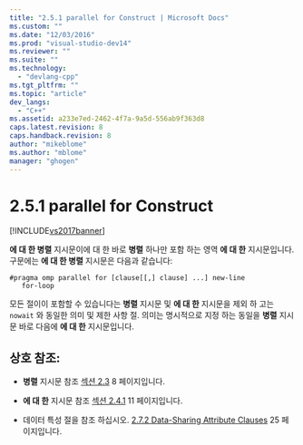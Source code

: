 ```yaml
---
title: "2.5.1 parallel for Construct | Microsoft Docs"
ms.custom: ""
ms.date: "12/03/2016"
ms.prod: "visual-studio-dev14"
ms.reviewer: ""
ms.suite: ""
ms.technology: 
  - "devlang-cpp"
ms.tgt_pltfrm: ""
ms.topic: "article"
dev_langs: 
  - "C++"
ms.assetid: a233e7ed-2462-4f7a-9a5d-556ab9f363d8
caps.latest.revision: 8
caps.handback.revision: 8
author: "mikeblome"
ms.author: "mblome"
manager: "ghogen"
---
```

# 2.5.1 parallel for Construct
[!INCLUDE[vs2017banner](../../assembler/inline/includes/vs2017banner.md)]

**에 대 한 병렬** 지시문이에 대 한 바로  **병렬** 하나만 포함 하는 영역  **에 대 한** 지시문입니다.  구문에는  **에 대 한 병렬** 지시문은 다음과 같습니다:  
  
```  
#pragma omp parallel for [clause[[,] clause] ...] new-line  
   for-loop  
```  
  
 모든 절이이 포함할 수 있습니다는  **병렬** 지시문 및  **에 대 한** 지시문을 제외 하 고는 `nowait` 와 동일한 의미 및 제한 사항 절.  의미는 명시적으로 지정 하는 동일을  **병렬** 지시문 바로 다음에  **에 대 한** 지시문입니다.  
  
## 상호 참조:  
  
-   **병렬** 지시문 참조  [섹션 2.3](../../parallel/openmp/2-3-parallel-construct.md) 8 페이지입니다.  
  
-   **에 대 한** 지시문 참조  [섹션 2.4.1](../../parallel/openmp/2-4-1-for-construct.md) 11 페이지입니다.  
  
-   데이터 특성 절을 참조 하십시오. [2.7.2 Data\-Sharing Attribute Clauses](../../parallel/openmp/2-7-2-data-sharing-attribute-clauses.md) 25 페이지입니다.